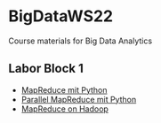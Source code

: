# BigDataWS22
Course materials for Big Data Analytics

## Labor Block 1
* [MapReduce mit Python](https://colab.research.google.com/github/keuperj/BigDataWS22/blob/main/Block_1/Assignment_MapReduce.ipynb) 
* [Parallel MapReduce mit Python](https://colab.research.google.com/github/keuperj/BigDataWS22/blob/main/Block_1/Assignment_Parallel_MapReduce.ipynb) 
* [MapReduce on Hadoop](https://colab.research.google.com/github/keuperj/BigDataWS22/blob/main/Block_1/Assignment_MRJOBLIB.ipynb)

